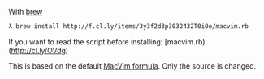 With [brew](http://brew.sh/)

```sh
λ brew install http://f.cl.ly/items/3y3f2d3p3032432T0i0e/macvim.rb
```

If you want to read the script before installing: [macvim.rb)(http://cl.ly/OVdg)

This is based on the default [MacVim formula](https://github.com/mxcl/homebrew/blob/master/Library/Formula/macvim.rb). Only the source is changed.
